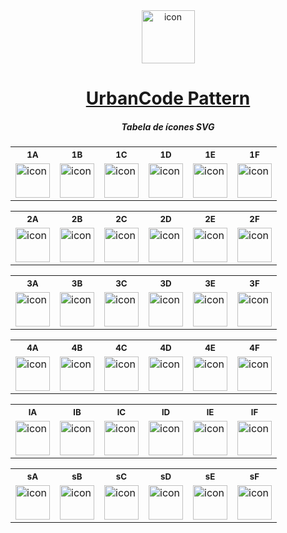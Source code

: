 <div align="center">
        <picture>
          <source media="(prefers-color-scheme: dark)" srcset="https://urbancode.samuellopes.com.br/imgs/header-001.svg">
          <source media="(prefers-color-scheme: light)" srcset="https://urbancode.samuellopes.com.br/imgs/header-001-light.svg">
          <img alt="icon" src="https://urbancode.samuellopes.com.br/icons/imgs/header-001.svg" height="85px"/>
        </picture>
  <h1><a href="https://urbancode.samuellopes.com.br/">UrbanCode Pattern</a></h1>
  <h5>Tabela de ícones SVG</h5>
</div>

<div align="center">
<table>
  <tr>
    <th><sub>1A</sub></th>
    <th><sub>1B</sub></th>
    <th><sub>1C</sub></th>
    <th><sub>1D</sub></th>
    <th><sub>1E</sub></th>
    <th><sub>1F</sub></th>
  </tr>
  <tr>
    <td>
        <picture>
          <source media="(prefers-color-scheme: dark)" srcset="https://urbancode.samuellopes.com.br/icons/v2/1p0001v2.svg">
          <source media="(prefers-color-scheme: light)" srcset="https://urbancode.samuellopes.com.br/icons/v2/1p0001v2-light.svg">
          <img alt="icon" src="https://urbancode.samuellopes.com.br/icons/v2/1p0001v2-light.svg" height="55px"/>
        </picture>
    </td>
    <td>
        <picture>
          <source media="(prefers-color-scheme: dark)" srcset="https://urbancode.samuellopes.com.br/icons/v2/1p0002v2.svg">
          <source media="(prefers-color-scheme: light)" srcset="https://urbancode.samuellopes.com.br/icons/v2/1p0002v2-light.svg">
          <img alt="icon" src="https://urbancode.samuellopes.com.br/icons/v2/1p0002v2-light.svg" height="55px"/>
        </picture>
    </td>
    <td>
        <picture>
          <source media="(prefers-color-scheme: dark)" srcset="https://urbancode.samuellopes.com.br/icons/v2/1p0003v2.svg">
          <source media="(prefers-color-scheme: light)" srcset="https://urbancode.samuellopes.com.br/icons/v2/1p0003v2-light.svg">
          <img alt="icon" src="https://urbancode.samuellopes.com.br/icons/v2/1p0003v2-light.svg" height="55px"/>
        </picture>
    </td>
    <td>
        <picture>
          <source media="(prefers-color-scheme: dark)" srcset="https://urbancode.samuellopes.com.br/icons/v2/1p0004v2.svg">
          <source media="(prefers-color-scheme: light)" srcset="https://urbancode.samuellopes.com.br/icons/v2/1p0004v2-light.svg">
          <img alt="icon" src="https://urbancode.samuellopes.com.br/icons/v2/1p0004v2-light.svg" height="55px"/>
        </picture>
    </td>
    <td>
        <picture>
          <source media="(prefers-color-scheme: dark)" srcset="https://urbancode.samuellopes.com.br/icons/v2/1p0005v2.svg">
          <source media="(prefers-color-scheme: light)" srcset="https://urbancode.samuellopes.com.br/icons/v2/1p0005v2-light.svg">
          <img alt="icon" src="https://urbancode.samuellopes.com.br/icons/v2/1p0005v2-light.svg" height="55px"/>
        </picture>
    </td>
    <td>
        <picture>
          <source media="(prefers-color-scheme: dark)" srcset="https://urbancode.samuellopes.com.br/icons/v2/1p0006v2.svg">
          <source media="(prefers-color-scheme: light)" srcset="https://urbancode.samuellopes.com.br/icons/v2/1p0006v2-light.svg">
          <img alt="icon" src="https://urbancode.samuellopes.com.br/icons/v2/1p0006v2-light.svg" height="55px"/>
        </picture>
    </td>
   
  </tr>
</table>

<!-- tabela 02 -->

<table>
  <tr>
    <th><sub>2A</sub></th>
    <th><sub>2B</sub></th>
    <th><sub>2C</sub></th>
    <th><sub>2D</sub></th>
    <th><sub>2E</sub></th>
    <th><sub>2F</sub></th>
  </tr>
  <tr>
    <td>
        <picture>
          <source media="(prefers-color-scheme: dark)" srcset="https://urbancode.samuellopes.com.br/icons/v2/2p0001v2.svg">
          <source media="(prefers-color-scheme: light)" srcset="https://urbancode.samuellopes.com.br/icons/v2/2p0001v2-light.svg">
          <img alt="icon" src="https://urbancode.samuellopes.com.br/icons/v2/2p0001v2-light.svg" height="55px"/>
        </picture>
    </td>
    <td>
        <picture>
          <source media="(prefers-color-scheme: dark)" srcset="https://urbancode.samuellopes.com.br/icons/v2/2p0002v2.svg">
          <source media="(prefers-color-scheme: light)" srcset="https://urbancode.samuellopes.com.br/icons/v2/2p0002v2-light.svg">
          <img alt="icon" src="https://urbancode.samuellopes.com.br/icons/v2/2p0002v2-light.svg" height="55px"/>
        </picture>
    </td>
    <td>
        <picture>
          <source media="(prefers-color-scheme: dark)" srcset="https://urbancode.samuellopes.com.br/icons/v2/2p0003v2.svg">
          <source media="(prefers-color-scheme: light)" srcset="https://urbancode.samuellopes.com.br/icons/v2/2p0003v2-light.svg">
          <img alt="icon" src="https://urbancode.samuellopes.com.br/icons/v2/2p0003v2-light.svg" height="55px"/>
        </picture>
    </td>
    <td>
        <picture>
          <source media="(prefers-color-scheme: dark)" srcset="https://urbancode.samuellopes.com.br/icons/v2/2p0004v2.svg">
          <source media="(prefers-color-scheme: light)" srcset="https://urbancode.samuellopes.com.br/icons/v2/2p0004v2-light.svg">
          <img alt="icon" src="https://urbancode.samuellopes.com.br/icons/v2/2p0004v2-light.svg" height="55px"/>
        </picture>
    </td>
    <td>
        <picture>
          <source media="(prefers-color-scheme: dark)" srcset="https://urbancode.samuellopes.com.br/icons/v2/2p0005v2.svg">
          <source media="(prefers-color-scheme: light)" srcset="https://urbancode.samuellopes.com.br/icons/v2/2p0005v2-light.svg">
          <img alt="icon" src="https://urbancode.samuellopes.com.br/icons/v2/2p0005v2-light.svg" height="55px"/>
        </picture>
    </td>
    <td>
        <picture>
          <source media="(prefers-color-scheme: dark)" srcset="https://urbancode.samuellopes.com.br/icons/v2/2p0006v2.svg">
          <source media="(prefers-color-scheme: light)" srcset="https://urbancode.samuellopes.com.br/icons/v2/2p0006v2-light.svg">
          <img alt="icon" src="https://urbancode.samuellopes.com.br/icons/v2/2p0006v2-light.svg" height="55px"/>
        </picture>
    </td>
   
  </tr>
</table>

<!-- tabela 03 -->

<table>
  <tr>
    <th><sub>3A</sub></th>
    <th><sub>3B</sub></th>
    <th><sub>3C</sub></th>
    <th><sub>3D</sub></th>
    <th><sub>3E</sub></th>
    <th><sub>3F</sub></th>
  </tr>
  <tr>
    <td>
        <picture>
          <source media="(prefers-color-scheme: dark)" srcset="https://urbancode.samuellopes.com.br/icons/v2/3p0001v2.svg">
          <source media="(prefers-color-scheme: light)" srcset="https://urbancode.samuellopes.com.br/icons/v2/3p0001v2-light.svg">
          <img alt="icon" src="https://urbancode.samuellopes.com.br/icons/v2/3p0001v2-light.svg" height="55px"/>
        </picture>
    </td>
    <td>
        <picture>
          <source media="(prefers-color-scheme: dark)" srcset="https://urbancode.samuellopes.com.br/icons/v2/3p0002v2.svg">
          <source media="(prefers-color-scheme: light)" srcset="https://urbancode.samuellopes.com.br/icons/v2/3p0002v2-light.svg">
          <img alt="icon" src="https://urbancode.samuellopes.com.br/icons/v2/3p0002v2-light.svg" height="55px"/>
        </picture>
    </td>
    <td>
        <picture>
          <source media="(prefers-color-scheme: dark)" srcset="https://urbancode.samuellopes.com.br/icons/v2/3p0003v2.svg">
          <source media="(prefers-color-scheme: light)" srcset="https://urbancode.samuellopes.com.br/icons/v2/3p0003v2-light.svg">
          <img alt="icon" src="https://urbancode.samuellopes.com.br/icons/v2/3p0003v2-light.svg" height="55px"/>
        </picture>
    </td>
    <td>
        <picture>
          <source media="(prefers-color-scheme: dark)" srcset="https://urbancode.samuellopes.com.br/icons/v2/3p0004v2.svg">
          <source media="(prefers-color-scheme: light)" srcset="https://urbancode.samuellopes.com.br/icons/v2/3p0004v2-light.svg">
          <img alt="icon" src="https://urbancode.samuellopes.com.br/icons/v2/3p0004v2-light.svg" height="55px"/>
        </picture>
    </td>
    <td>
        <picture>
          <source media="(prefers-color-scheme: dark)" srcset="https://urbancode.samuellopes.com.br/icons/v2/3p0005v2.svg">
          <source media="(prefers-color-scheme: light)" srcset="https://urbancode.samuellopes.com.br/icons/v2/3p0005v2-light.svg">
          <img alt="icon" src="https://urbancode.samuellopes.com.br/icons/v2/3p0005v2-light.svg" height="55px"/>
        </picture>
    </td>
    <td>
        <picture>
          <source media="(prefers-color-scheme: dark)" srcset="https://urbancode.samuellopes.com.br/icons/v2/3p0006v2.svg">
          <source media="(prefers-color-scheme: light)" srcset="https://urbancode.samuellopes.com.br/icons/v2/3p0006v2-light.svg">
          <img alt="icon" src="https://urbancode.samuellopes.com.br/icons/v2/3p0006v2-light.svg" height="55px"/>
        </picture>
    </td>
   
  </tr>
</table>

<!-- tabela 04 -->

<table>
  <tr>
    <th><sub>4A</sub></th>
    <th><sub>4B</sub></th>
    <th><sub>4C</sub></th>
    <th><sub>4D</sub></th>
    <th><sub>4E</sub></th>
    <th><sub>4F</sub></th>
  </tr>
  <tr>
    <td>
        <picture>
          <source media="(prefers-color-scheme: dark)" srcset="https://urbancode.samuellopes.com.br/icons/v2/4p0001v2.svg">
          <source media="(prefers-color-scheme: light)" srcset="https://urbancode.samuellopes.com.br/icons/v2/4p0001v2-light.svg">
          <img alt="icon" src="https://urbancode.samuellopes.com.br/icons/v2/4p0001v2-light.svg" height="55px"/>
        </picture>
    </td>
    <td>
        <picture>
          <source media="(prefers-color-scheme: dark)" srcset="https://urbancode.samuellopes.com.br/icons/v2/4p0002v2.svg">
          <source media="(prefers-color-scheme: light)" srcset="https://urbancode.samuellopes.com.br/icons/v2/4p0002v2-light.svg">
          <img alt="icon" src="https://urbancode.samuellopes.com.br/icons/v2/4p0002v2-light.svg" height="55px"/>
        </picture>
    </td>
    <td>
        <picture>
          <source media="(prefers-color-scheme: dark)" srcset="https://urbancode.samuellopes.com.br/icons/v2/4p0003v2.svg">
          <source media="(prefers-color-scheme: light)" srcset="https://urbancode.samuellopes.com.br/icons/v2/4p0003v2-light.svg">
          <img alt="icon" src="https://urbancode.samuellopes.com.br/icons/v2/4p0003v2-light.svg" height="55px"/>
        </picture>
    </td>
    <td>
        <picture>
          <source media="(prefers-color-scheme: dark)" srcset="https://urbancode.samuellopes.com.br/icons/v2/4p0004v2.svg">
          <source media="(prefers-color-scheme: light)" srcset="https://urbancode.samuellopes.com.br/icons/v2/4p0004v2-light.svg">
          <img alt="icon" src="https://urbancode.samuellopes.com.br/icons/v2/4p0004v2-light.svg" height="55px"/>
        </picture>
    </td>
    <td>
        <picture>
          <source media="(prefers-color-scheme: dark)" srcset="https://urbancode.samuellopes.com.br/icons/v2/4p0005v2.svg">
          <source media="(prefers-color-scheme: light)" srcset="https://urbancode.samuellopes.com.br/icons/v2/4p0005v2-light.svg">
          <img alt="icon" src="https://urbancode.samuellopes.com.br/icons/v2/4p0005v2-light.svg" height="55px"/>
        </picture>
    </td>
    <td>
        <picture>
          <source media="(prefers-color-scheme: dark)" srcset="https://urbancode.samuellopes.com.br/icons/v2/4p0006v2.svg">
          <source media="(prefers-color-scheme: light)" srcset="https://urbancode.samuellopes.com.br/icons/v2/4p0006v2-light.svg">
          <img alt="icon" src="https://urbancode.samuellopes.com.br/icons/v2/4p0006v2-light.svg" height="55px"/>
        </picture>
    </td>
   
  </tr>
</table>

<!-- tabela 05 -->

<table>
  <tr>
    <th><sub>lA</sub></th>
    <th><sub>lB</sub></th>
    <th><sub>lC</sub></th>
    <th><sub>lD</sub></th>
    <th><sub>lE</sub></th>
    <th><sub>lF</sub></th>
  </tr>
  <tr>
    <td>
        <picture>
          <source media="(prefers-color-scheme: dark)" srcset="https://urbancode.samuellopes.com.br/icons/v2/lin0001.svg">
          <source media="(prefers-color-scheme: light)" srcset="https://urbancode.samuellopes.com.br/icons/v2/lin0001-light.svg">
          <img alt="icon" src="https://urbancode.samuellopes.com.br/icons/v2/lin0001-light.svg" height="55px"/>
        </picture>
    </td>
    <td>
        <picture>
          <source media="(prefers-color-scheme: dark)" srcset="https://urbancode.samuellopes.com.br/icons/v2/lin0002.svg">
          <source media="(prefers-color-scheme: light)" srcset="https://urbancode.samuellopes.com.br/icons/v2/lin0002-light.svg">
          <img alt="icon" src="https://urbancode.samuellopes.com.br/icons/v2/lin0002-light.svg" height="55px"/>
        </picture>
    </td>
    <td>
        <picture>
          <source media="(prefers-color-scheme: dark)" srcset="https://urbancode.samuellopes.com.br/icons/v2/lin0003.svg">
          <source media="(prefers-color-scheme: light)" srcset="https://urbancode.samuellopes.com.br/icons/v2/lin0003-light.svg">
          <img alt="icon" src="https://urbancode.samuellopes.com.br/icons/v2/lin0003-light.svg" height="55px"/>
        </picture>
    </td>
    <td>
        <picture>
          <source media="(prefers-color-scheme: dark)" srcset="https://urbancode.samuellopes.com.br/icons/v2/lin0004.svg">
          <source media="(prefers-color-scheme: light)" srcset="https://urbancode.samuellopes.com.br/icons/v2/lin0004-light.svg">
          <img alt="icon" src="https://urbancode.samuellopes.com.br/icons/v2/lin0004-light.svg" height="55px"/>
        </picture>
    </td>
    <td>
        <picture>
          <source media="(prefers-color-scheme: dark)" srcset="https://urbancode.samuellopes.com.br/icons/v2/lin0005.svg">
          <source media="(prefers-color-scheme: light)" srcset="https://urbancode.samuellopes.com.br/icons/v2/lin0005-light.svg">
          <img alt="icon" src="https://urbancode.samuellopes.com.br/icons/v2/lin0005-light.svg" height="55px"/>
        </picture>
    </td>
    <td>
        <picture>
          <source media="(prefers-color-scheme: dark)" srcset="https://urbancode.samuellopes.com.br/icons/v2/lin0006.svg">
          <source media="(prefers-color-scheme: light)" srcset="https://urbancode.samuellopes.com.br/icons/v2/lin0006-light.svg">
          <img alt="icon" src="https://urbancode.samuellopes.com.br/icons/v2/4p0006v2-light.svg" height="55px"/>
        </picture>
    </td>
   
  </tr>
</table>

<!-- tabela 06 -->

<table>
  <tr>
    <th><sub>sA</sub></th>
    <th><sub>sB</sub></th>
    <th><sub>sC</sub></th>
    <th><sub>sD</sub></th>
    <th><sub>sE</sub></th>
    <th><sub>sF</sub></th>
  </tr>
  <tr>
    <td>
        <picture>
          <source media="(prefers-color-scheme: dark)" srcset="https://urbancode.samuellopes.com.br/icons/v2/sqr0001.svg">
          <source media="(prefers-color-scheme: light)" srcset="https://urbancode.samuellopes.com.br/icons/v2/sqr0001-light.svg">
          <img alt="icon" src="https://urbancode.samuellopes.com.br/icons/v2/0p000Nv2-vazio.svg" height="55px"/>
        </picture>
    </td>
    <td>
        <picture>
          <source media="(prefers-color-scheme: dark)" srcset="https://urbancode.samuellopes.com.br/icons/v2/sqr0002.svg">
          <source media="(prefers-color-scheme: light)" srcset="https://urbancode.samuellopes.com.br/icons/v2/sqr0002-light.svg">
          <img alt="icon" src="https://urbancode.samuellopes.com.br/icons/v2/0p000Nv2-vazio.svg" height="55px"/>
        </picture>
    </td>
    <td>
        <picture>
          <source media="(prefers-color-scheme: dark)" srcset="https://urbancode.samuellopes.com.br/icons/v2/sqr0003.svg">
          <source media="(prefers-color-scheme: light)" srcset="https://urbancode.samuellopes.com.br/icons/v2/sqr0003-light.svg">
          <img alt="icon" src="https://urbancode.samuellopes.com.br/icons/v2/0p000Nv2-vazio.svg" height="55px"/>
        </picture>
    </td>
    <td>
        <picture>
          <source media="(prefers-color-scheme: dark)" srcset="https://urbancode.samuellopes.com.br/icons/v2/sqr0004.svg">
          <source media="(prefers-color-scheme: light)" srcset="https://urbancode.samuellopes.com.br/icons/v2/sqr0004-light.svg">
          <img alt="icon" src="https://urbancode.samuellopes.com.br/icons/v2/0p000Nv2-vazio.svg" height="55px"/>
        </picture>
    </td>
    <td>
        <picture>
          <source media="(prefers-color-scheme: dark)" srcset="https://urbancode.samuellopes.com.br/icons/v2/sqr0005.svg">
          <source media="(prefers-color-scheme: light)" srcset="https://urbancode.samuellopes.com.br/icons/v2/sqr0005-light.svg">
          <img alt="icon" src="https://urbancode.samuellopes.com.br/icons/v2/0p000Nv2-vazio.svg" height="55px"/>
        </picture>
    </td>
    <td>
        <picture>
          <source media="(prefers-color-scheme: dark)" srcset="https://urbancode.samuellopes.com.br/icons/v2/sqr0006.svg">
          <source media="(prefers-color-scheme: light)" srcset="https://urbancode.samuellopes.com.br/icons/v2/sqr0006-light.svg">
          <img alt="icon" src="https://urbancode.samuellopes.com.br/icons/v2/0p000Nv2-vazio.svg" height="55px"/>
        </picture>
    </td>
   
  </tr>
</table>

</div>
